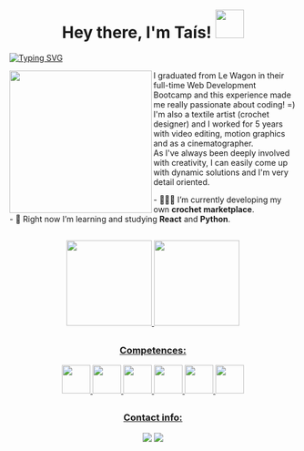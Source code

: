 <h1 align="center"> Hey there, I'm Taís! <img src="https://media.giphy.com/media/H8FP5CniGPbB4zFnRR/giphy.gif" width="50px"></h1>

<a href="https://git.io/typing-svg"><img src="https://readme-typing-svg.demolab.com?font=Poppins&weight=500&pause=990&color=1A407E&vCenter=true&width=435&height=45&lines=Full-Stack+Web+Developer" alt="Typing SVG" /></a>

<img align="left" src="https://media.giphy.com/media/PgLLtnqHts1woXeKpy/giphy.gif" width="250px"> I graduated from Le Wagon in their full-time Web Development Bootcamp and this experience made me really passionate about coding! =)<br>
I'm also a textile artist (crochet designer) and I worked for 5 years with video editing, motion graphics and as a cinematographer.<br>
As I've always been deeply involved with creativity, I can easily come up with dynamic solutions and I'm very detail oriented.

<div align="left">
- 👩‍💻🧶 I’m currently developing my own <strong> crochet marketplace</strong>.<br>
- 📜 Right now I’m learning and studying <strong>React</strong> and <strong>Python</strong>.
</div>

##

<div align="center">
  <a href="https://github.com/tataz1k4">
  <img height="150em" src="https://github-readme-stats.vercel.app/api?username=tataz1k4&show_icons=true&theme=github_dark&include_all_commits=true&count_private=true"/>
  <img height="150em" src="https://github-readme-stats.vercel.app/api/top-langs/?username=tataz1k4&layout=compact&langs_count=7&theme=github_dark"/>
</div>

##

<h3 align="center">Competences:</h3>
<p align="center"><img height="50" width="50" src="https://img.icons8.com/ios/50/000000/ruby-programming-language.png" /> <img height="50" width="50" src="https://img.icons8.com/windows/50/null/ruby-on-rails.png"/> <img height="50" width="50" src="https://img.icons8.com/ios-filled/50/null/javascript.png"/> <img height="50" width="50" src="https://img.icons8.com/external-tanah-basah-basic-outline-tanah-basah/50/null/external-html-social-media-tanah-basah-basic-outline-tanah-basah.png"/> <img height="50" width="50" src="https://img.icons8.com/ios-glyphs/50/null/css3.png"/> <img height="50" width="50" src="https://img.icons8.com/ios-glyphs/50/null/sql.png"/></p></div>
</div>

##

<h3 align="center">Contact info:</h3>
<p align="center">
  <a href = "mailto:taisdecamposb@gmail.com"><img src="https://img.shields.io/badge/-Gmail-%23333?style=for-the-badge&logo=gmail&logoColor=white" target="_blank"></a>
  <a href="https://www.linkedin.com/in/taisdecampos/" target="_blank"><img src="https://img.shields.io/badge/-LinkedIn-%230077B5?style=for-the-badge&logo=linkedin&logoColor=white" target="_blank"></a> 
</p>
